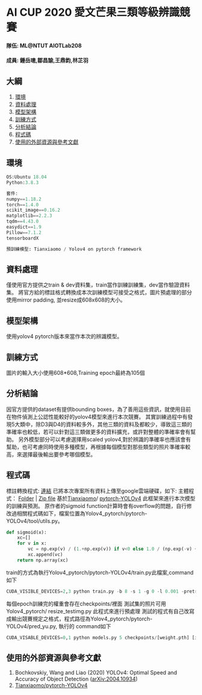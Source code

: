 # AI CUP 2020 愛文芒果三類等級辨識競賽
#### 隊伍: ML@NTUT AIOTLab208
#### 成員: 鍾岳璁,鄒昌諭,王鼎鈞,林芷羽

## 大綱
<ol>
  <li><a href="#環境">環境</a></li>
  <li><a href="#資料處理">資料處理</a></li>
  <li><a href="#模型架構">模型架構</a></li>
  <li><a href="#訓練方式">訓練方式</a></li>
  <li><a href="#分析結論">分析結論</a></li>
  <li><a href="#程式碼">程式碼</a></li>
  <li><a href="#使用的外部資源與參考文獻">使用的外部資源與參考文獻</a></li>
</ol>

## 環境
```python
OS:Ubuntu 18.04
Python:3.8.3

套件:
numpy==1.18.2
torch==1.4.0
scikit_image==0.16.2
matplotlib==2.2.3
tqdm==4.43.0
easydict==1.9
Pillow==7.1.2
tensorboardX

預訓練模型: Tianxiaomo / Yolov4 on pytorch framework
```

## 資料處理
僅使用官方提供之train & dev資料集，train當作訓練訓練集，dev當作驗證資料集。
將官方給的標註格式轉換成本次訓練模型可接受之格式，圖片預處理的部分使用mirror padding, 並resize成608x608的大小。

## 模型架構
使用yolov4 pytorch版本來當作本次的辨識模型。

## 訓練方式
圖片的輸入大小使用608*608,Training epoch最終為105個

## 分析結論
因官方提供的dataset有提供bounding boxes，為了善用這些資訊，就使用目前在物件偵測上公認性能較好的yolov4模型來進行本次競賽。
其實訓練過程中有發現5大類中，除D3與D4的資料較多外，其他三類的資料及都較少，導致這三類的準確率也較低，若可以針對這三類做更多的資料擴充，或許對整體的準確率會有幫助。
另外模型部分可以考慮選擇用scaled yolov4,對於辨識的準確率也應該會有幫助，也可考慮同時使用多種模型，再根據每個模型對那些類型的照片準確率較高，來選擇最後輸出要參考哪個模型。

## 程式碼
標註轉換程式: [連結](https://drive.google.com/file/d/1h-NbkqMOYuAds1_RB_ShBh2HUN17ZxpD/view?usp=sharing)
已將本次專案所有資料上傳至google雲端硬碟，如下:
主體程式： [Folder](https://drive.google.com/drive/folders/1hLIgkbzQ1kvGgrUHH1hy8xIM-oLwOAVQ?usp=sharing) | [Zip file](https://drive.google.com/file/d/10Gy2vA5WDsmINkQp1rH-ENbJnZq47CxY/view?usp=sharing)
基於[Tianxiaomo](https://github.com/Tianxiaomo)/  [pytorch-YOLOv4](https://github.com/Tianxiaomo/pytorch-YOLOv4) 此框架來進行本次模型的訓練與預測。
原作者的sigmoid function計算時會有overflow的問題，自行修改過相關程式碼如下，檔案位置為Yolov4_pytorch/pytorch-YOLOv4/tool/utils.py。
```python
def sigmoid(x):
    xc=[]
    for v in x:
        vc = np.exp(v) / (1.+np.exp(v)) if v<0 else 1.0 / (np.exp(-v) + 1.)
        xc.append(vc)
    return np.array(xc)
```

train的方式為執行Yolov4_pytorch/pytorch-YOLOv4/train.py此檔案,command如下
```python
CUDA_VISIBLE_DEVICES=2,3 python train.py -b 8 -s 1 -g 0 -l 0.001 -pretrained ./yolov4.conv.137.pth -classes 5 -dir ./train -epochs [epochs]
```

每個epoch訓練完的權重會存在checkpoints/裡面
測試集的照片可用Yolov4_pytorch/ resize_testimg.py 此程式來進行預處理
測試的程式有自己改寫成輸出競賽規定之格式，程式路徑為Yolov4_pytorch/pytorch-YOLOv4/pred_yu.py, 執行的 command如下
```python
CUDA_VISABLE_DEVICES=0,1 python models.py 5 checkpoints/[weight.pth] [img_path] valid/_classes.txt
```

## 使用的外部資源與參考文獻
1. Bochkovskiy, Wang and Liao (2020) YOLOv4: Optimal Speed and Accuracy of Object Detection ([arXiv:2004.10934](https://arxiv.org/abs/2004.10934))
1. [Tianxiaomo/pytorch-YOLOv4](https://github.com/Tianxiaomo/pytorch-YOLOv4)